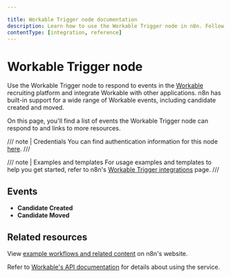 ```yaml
---

title: Workable Trigger node documentation
description: Learn how to use the Workable Trigger node in n8n. Follow technical documentation to integrate Workable Trigger node into your workflows.
contentType: [integration, reference]
---
```


# Workable Trigger node

Use the Workable Trigger node to respond to events in the [Workable](https://www.workable.com/) recruiting platform and integrate Workable with other applications. n8n has built-in support for a wide range of Workable events, including candidate created and moved.

On this page, you'll find a list of events the Workable Trigger node can respond to and links to more resources.

/// note | Credentials
You can find authentication information for this node [here](/integrations/builtin/credentials/workable.md).
///

///  note  | Examples and templates
For usage examples and templates to help you get started, refer to n8n's [Workable Trigger integrations](https://n8n.io/integrations/workable-trigger/) page.
///

## Events

- **Candidate Created**
- **Candidate Moved**

## Related resources

View [example workflows and related content](https://n8n.io/integrations/workable-trigger/) on n8n's website.

Refer to [Workable's API documentation](https://developers.workable.com/) for details about using the service.
